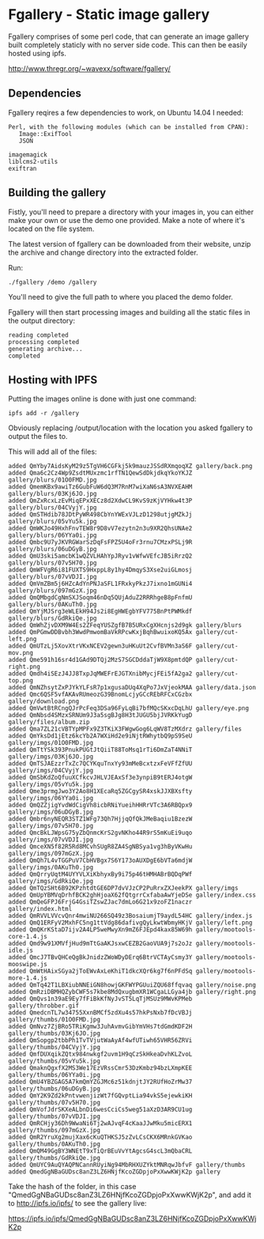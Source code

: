 # Fgallery - Static image gallery

Fgallery comprises of some perl code, that can generate an image gallery built completely staticly with no server side code. This can then be easily hosted using ipfs.

http://www.thregr.org/~wavexx/software/fgallery/

## Dependencies

Fgallery reqires a few dependencies to work, on Ubuntu 14.04 I needed:

```
Perl, with the following modules (which can be installed from CPAN):
   Image::ExifTool
   JSON

imagemagick
liblcms2-utils
exiftran
```

## Building the gallery

Fistly, you'll need to prepare a directory with your images in, you can either make your own or use the demo one provided. Make a note of where it's located on the file system.

The latest version of fgallery can be downloaded from their website, unzip the archive and change directory into the extracted folder.

Run:

```
./fgallery /demo /gallery
```

You'll need to give the full path to where you placed the demo folder.

Fgallery will then start processing images and building all the static files in the output directory:

```
reading completed
processing completed
generating archive...
completed
```

## Hosting with IPFS

Putting the images online is done with just one command:

```
ipfs add -r /gallery
```

Obviously replacing /output/location with the location you asked fgallery to output the files to.

This will add all of the files:

```
added QmYby7AidsKyM29z5TgVH6CGFkj5k9mauzJSSdRXmqoqXZ gallery/back.png
added Qma6c2Cz4Wp9ZsdtMUxzmc1rfTN1QewSdDkjdkqYkoYKJZ gallery/blurs/01O0FMD.jpg
added QmemKBx9awiTz6GubFuW6dQ3M7RnM7wiXaN6sA3NVXEAHM gallery/blurs/03Kj6JO.jpg
added QmZxRcxLzEvMiqEPxXECz8d2XdwCL9KvS9zKjVYHkw4t3P gallery/blurs/04CVyjY.jpg
added QmSTHdib78JDtPyWR498CbYnYWExVJLzD1298utjgMZkJj gallery/blurs/05vYu5k.jpg
added QmWKJo49HxhFnvTEW8r9D8vV7ezytn2n3u9XR2QhsUNAe2 gallery/blurs/06YYa0i.jpg
added Qmbc9U7yJKVRGWarSzDqFsFPZ5U4oFr3rnu7CMzxPSLj9R gallery/blurs/06uDGyB.jpg
added QmU3ski5amcbK1wQZVLHAhYpJRyv1vWfwVEfcJB5iRrzQ2 gallery/blurs/07v5H70.jpg
added QmWFVgR6i81FUXTS9HxppL8y1hy4DmqyS3Xse2uiGLmosj gallery/blurs/07vVDJI.jpg
added QmVmZBm5j6HZcAdYnPNJaSFL1FRxkyPkzJ7ixno1mGUNi4 gallery/blurs/097mGzX.jpg
added QmQMbgdCgNmSXJSoqm46nDq5QUjAduZ2RRRhgeB8pFnfmU gallery/blurs/0AKuTh0.jpg
added QmYjMJSrg3eWLEkH94Js2i8EgHWEgbYFV775BnPtPWMkdf gallery/blurs/GdRkiQe.jpg
added QmWhZjvDXM9W4Es2ZFeqYUSZgfB7B5URxCgXHcnjs2d9gk gallery/blurs
added QmPGmwDDBvbh3WwdPmwomBaVkRPcwKxjBqhBwuixoKQ5Ax gallery/cut-left.png
added QmUTzLj5XovXtrVKxNCEV2gewn3uHKuUt2CvfBVMn3aS6F gallery/cut-mov.png
added Qme591h16sr4d1GAd9DTQj2MzS7SGCDddaTjW9X8pmtdQP gallery/cut-right.png
added Qmdh4iSEzJ4JJ8TxpJqMWEFrEJGTXnibMycjFEi5fA2ga2 gallery/cut-top.png
added QmNZhsytZxPJYkYLFsR7p1xgusaDUq4XqPo7JxVjeokMAA gallery/data.json
added Qmc6QSF5vfAKAvRUmeozG39BnomLcjyGCcREbRFCxCGzbx gallery/download.png
added QmVwtBtRCngQJrPcFeq3DSa96FyLqBi7bfMQcSKxcDqLhU gallery/eye.png
added QmNbsd4SMzxSRNUm9J3a5sgBJg8H3tJUGU5bjJVRKkYugD gallery/files/album.zip
added Qma7ZL21cVBTYpMPFx9Z3TKiX3FWgwGog6LqWV8TzMXdrz gallery/files
added QmYksDd1jEtz6kcYb2A7WXiHd2e9iNjtRWhytbQ9pS9SeU gallery/imgs/01O0FMD.jpg
added QmTtYSk393PnukPUGtJtQiiT88ToMsq1rTi6DmZaT4NNiT gallery/imgs/03Kj6JO.jpg
added QmTSJAEzzrTxZc7QCYKquTnxYy93mMeBcxtzxFeVFfZfUU gallery/imgs/04CVyjY.jpg
added QmSbKdZoQfuuXCfkcvJHLVJEAxSf3e3ynpiB9tERJ4otgW gallery/imgs/05vYu5k.jpg
added Qme3prmgJwo3Y2Ao8H1XEcaRq5ZGCgySR4xskJJXBXsfty gallery/imgs/06YYa0i.jpg
added QmQZZjigYvdWdCigVh8icbRNiYueihHHRrVTc3A6RBQpx9 gallery/imgs/06uDGyB.jpg
added Qmbr6nyNEQR3STZ1WFg73Qh7HjjqQfQkJMeBaqiu1BzezW gallery/imgs/07v5H70.jpg
added QmcBkLJWpsG75yZbQnmcKrS2gvNKho44R9rS5mKuEi9uqo gallery/imgs/07vVDJI.jpg
added QmceXN5f82R5Rd8MCvhSUgR8ZA4SgNBSya1vg3hByVKwHu gallery/imgs/097mGzX.jpg
added QmQh7L4vTGGPuV7CbHVBgx7S6Y173oAUXDgE6bVTa6mdjW gallery/imgs/0AKuTh0.jpg
added QmQrryUqtM4UYYVLXiKbhyxBy9i75p46tHMHABrBQDqPWf gallery/imgs/GdRkiQe.jpg
added QmTQzSHt6B92KPzhtdtGE6DP7dvVJzCP2PuRrxZXJeekPX gallery/imgs
added QmUpYBMVqDrhfBCK2ghHjoaX62fQtgrrCxfabaAwYjeDSe gallery/index.css
added QmQeGFPJ6FrjG4GsiTZswZJac7dmLo6G21x9zoFZ1naczr gallery/index.html
added QmRVVLVVcvQnr4mwiNU266SQ49z3BosaiumjT9aydL54HC gallery/index.js
added QmQ1ERFyV2MxhFC5ng1ttVdg86dafivgQyLkwtWbmyHKjV gallery/left.png
added QmQKrKStaD7ijv2A4LP5weMwyXn9mZ6FJEpd4kax85W69h gallery/mootools-core-1.4.js
added Qmd9w91XMVfjHud9mTtGaAKJsxwCEZB2GaoVUA9j7s2oJz gallery/mootools-idle.js
added QmcJ7TBvQHCeQgBkJnidzZWoWDyDErq6BtrVCTAyCsmy3Y gallery/mootools-mooswipe.js
added QmWtHAixSGya2jToEWvAxLeKhiT1dkcXQr6kg7f6nPFdSq gallery/mootools-more-1.4.js
added QmTq42T1LBXiubNNEiGN8howjGKFWYPGUuiZQU68ffqvaq gallery/noise.png
added QmRziDBMHQZybCWF5s7kbe8MdQxugbmXR1WCgaLLGya4jb gallery/right.png
added QmQvs1n39aE9Ey7fFiBkKfNyJvST5LqTjMSUz9MWvKPMeb gallery/throbber.gif
added QmedcnTL7w34755XxnBMCf5zdXu4s57hkPsNxb7fDcVBJj gallery/thumbs/01O0FMD.jpg
added QmNvz7ZjBRo5TRiKgmw3JuhAvmvGibYmVHs7tdGmdKDF2H gallery/thumbs/03Kj6JO.jpg
added QmSopgp2tbbPh1TvTVjutWaAyAf4wfUTiwh65VHR56ZRVi gallery/thumbs/04CVyjY.jpg
added QmfDUXqikZQtx984nwkgf2uvm1H9qCzSkHkeaDvhKLZvoL gallery/thumbs/05vYu5k.jpg
added QmaknQgxfX2MS3We17EzVRssCmr53DzKmbz94bzLXmpKEE gallery/thumbs/06YYa0i.jpg
added QmU4YBZGAG5A7kmQmYZGJMc6z51kdnjtJY2RUfHoZrMw37 gallery/thumbs/06uDGyB.jpg
added QmY2K9Zd2kPntvwenjizWt7fGQvptLia94vkS5ejewkiKH gallery/thumbs/07v5H70.jpg
added QmVofJdrSKXeALbnDi6wesCciCs5weg51aXzD3AR9CU1ug gallery/thumbs/07vVDJI.jpg
added QmRCHjy36Dh9WwaNi6Tj2wAJvqF4cKaaJJwMku5micERX1 gallery/thumbs/097mGzX.jpg
added QmR2YruXg2mujXax6cKuQTHKSJ5zZvLCsCKX6MRnkGVKao gallery/thumbs/0AKuTh0.jpg
added QmQM49GgBY3WNEtT9xTiQrBEuVvYtAgcsG4scL3mQbaCRL gallery/thumbs/GdRkiQe.jpg
added QmUYC9AuQYAQPNCannRUyiNg94MbRHXUZYktMNRqwJbfvF gallery/thumbs
added QmedGgNBaGUDsc8anZ3LZ6HNjfKcoZGDpjoPxXwwKWjK2p gallery
```

Take the hash of the folder, in this case "QmedGgNBaGUDsc8anZ3LZ6HNjfKcoZGDpjoPxXwwKWjK2p", and add it to http://ipfs.io/ipfs/ to see the gallery live:

https://ipfs.io/ipfs/QmedGgNBaGUDsc8anZ3LZ6HNjfKcoZGDpjoPxXwwKWjK2p
